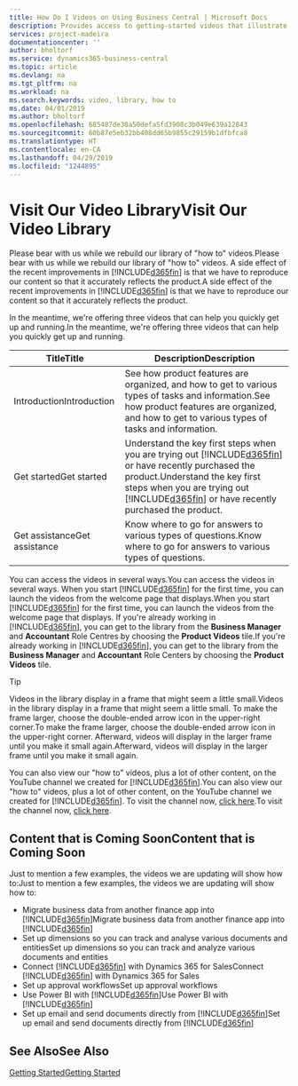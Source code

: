 ```yaml
---
title: How Do I Videos on Using Business Central | Microsoft Docs
description: Provides access to getting-started videos that illustrate how to do common tasks.
services: project-madeira
documentationcenter: ''
author: bholtorf
ms.service: dynamics365-business-central
ms.topic: article
ms.devlang: na
ms.tgt_pltfrm: na
ms.workload: na
ms.search.keywords: video, library, how to
ms.date: 04/01/2019
ms.author: bholtorf
ms.openlocfilehash: 685487de30a50defa5fd3908c3b049e639a12843
ms.sourcegitcommit: 60b87e5eb32bb408dd65b9855c29159b1dfbfca8
ms.translationtype: HT
ms.contentlocale: en-CA
ms.lasthandoff: 04/29/2019
ms.locfileid: "1244895"
---
```

# <a name="visit-our-video-library"></a><span data-ttu-id="40717-103">Visit Our Video Library</span><span class="sxs-lookup"><span data-stu-id="40717-103">Visit Our Video Library</span></span>
<span data-ttu-id="40717-104">Please bear with us while we rebuild our library of "how to" videos.</span><span class="sxs-lookup"><span data-stu-id="40717-104">Please bear with us while we rebuild our library of "how to" videos.</span></span> <span data-ttu-id="40717-105">A side effect of the recent improvements in [!INCLUDE[d365fin](includes/d365fin_md.md)] is that we have to reproduce our content so that it accurately reflects the product.</span><span class="sxs-lookup"><span data-stu-id="40717-105">A side effect of the recent improvements in [!INCLUDE[d365fin](includes/d365fin_md.md)] is that we have to reproduce our content so that it accurately reflects the product.</span></span>

<span data-ttu-id="40717-106">In the meantime, we're offering three videos that can help you quickly get up and running.</span><span class="sxs-lookup"><span data-stu-id="40717-106">In the meantime, we're offering three videos that can help you quickly get up and running.</span></span>

|<span data-ttu-id="40717-107">Title</span><span class="sxs-lookup"><span data-stu-id="40717-107">Title</span></span>|<span data-ttu-id="40717-108">Description</span><span class="sxs-lookup"><span data-stu-id="40717-108">Description</span></span>|
|----|----|
|<span data-ttu-id="40717-109">Introduction</span><span class="sxs-lookup"><span data-stu-id="40717-109">Introduction</span></span>|<span data-ttu-id="40717-110">See how product features are organized, and how to get to various types of tasks and information.</span><span class="sxs-lookup"><span data-stu-id="40717-110">See how product features are organized, and how to get to various types of tasks and information.</span></span>|
|<span data-ttu-id="40717-111">Get started</span><span class="sxs-lookup"><span data-stu-id="40717-111">Get started</span></span>|<span data-ttu-id="40717-112">Understand the key first steps when you are trying out [!INCLUDE[d365fin](includes/d365fin_md.md)] or have recently purchased the product.</span><span class="sxs-lookup"><span data-stu-id="40717-112">Understand the key first steps when you are trying out [!INCLUDE[d365fin](includes/d365fin_md.md)] or have recently purchased the product.</span></span> |
|<span data-ttu-id="40717-113">Get assistance</span><span class="sxs-lookup"><span data-stu-id="40717-113">Get assistance</span></span>|<span data-ttu-id="40717-114">Know where to go for answers to various types of questions.</span><span class="sxs-lookup"><span data-stu-id="40717-114">Know where to go for answers to various types of questions.</span></span>|

<span data-ttu-id="40717-115">You can access the videos in several ways.</span><span class="sxs-lookup"><span data-stu-id="40717-115">You can access the videos in several ways.</span></span> <span data-ttu-id="40717-116">When you start [!INCLUDE[d365fin](includes/d365fin_md.md)] for the first time, you can launch the videos from the welcome page that displays.</span><span class="sxs-lookup"><span data-stu-id="40717-116">When you start [!INCLUDE[d365fin](includes/d365fin_md.md)] for the first time, you can launch the videos from the welcome page that displays.</span></span> <span data-ttu-id="40717-117">If you're already working in [!INCLUDE[d365fin](includes/d365fin_md.md)], you can get to the library from the **Business Manager** and **Accountant** Role Centres by choosing the **Product Videos** tile.</span><span class="sxs-lookup"><span data-stu-id="40717-117">If you're already working in [!INCLUDE[d365fin](includes/d365fin_md.md)], you can get to the library from the **Business Manager** and **Accountant** Role Centers by choosing the **Product Videos** tile.</span></span>

> [!Tip]  
> <span data-ttu-id="40717-118">Videos in the library display in a frame that might seem a little small.</span><span class="sxs-lookup"><span data-stu-id="40717-118">Videos in the library display in a frame that might seem a little small.</span></span> <span data-ttu-id="40717-119">To make the frame larger, choose the double-ended arrow icon in the upper-right corner.</span><span class="sxs-lookup"><span data-stu-id="40717-119">To make the frame larger, choose the double-ended arrow icon in the upper-right corner.</span></span> <span data-ttu-id="40717-120">Afterward, videos will display in the larger frame until you make it small again.</span><span class="sxs-lookup"><span data-stu-id="40717-120">Afterward, videos will display in the larger frame until you make it small again.</span></span>

<span data-ttu-id="40717-121">You can also view our "how to" videos, plus a lot of other content, on the YouTube channel we created for [!INCLUDE[d365fin](includes/d365fin_md.md)].</span><span class="sxs-lookup"><span data-stu-id="40717-121">You can also view our "how to" videos, plus a lot of other content, on the YouTube channel we created for [!INCLUDE[d365fin](includes/d365fin_md.md)].</span></span> <span data-ttu-id="40717-122">To visit the channel now, [click here](https://go.microsoft.com/fwlink/?linkid=851533).</span><span class="sxs-lookup"><span data-stu-id="40717-122">To visit the channel now, [click here](https://go.microsoft.com/fwlink/?linkid=851533).</span></span>

## <a name="content-that-is-coming-soon"></a><span data-ttu-id="40717-123">Content that is Coming Soon</span><span class="sxs-lookup"><span data-stu-id="40717-123">Content that is Coming Soon</span></span>
<span data-ttu-id="40717-124">Just to mention a few examples, the videos we are updating will show how to:</span><span class="sxs-lookup"><span data-stu-id="40717-124">Just to mention a few examples, the videos we are updating will show how to:</span></span>  

* <span data-ttu-id="40717-125">Migrate business data from another finance app into [!INCLUDE[d365fin](includes/d365fin_md.md)]</span><span class="sxs-lookup"><span data-stu-id="40717-125">Migrate business data from another finance app into [!INCLUDE[d365fin](includes/d365fin_md.md)]</span></span>  
* <span data-ttu-id="40717-126">Set up dimensions so you can track and analyse various documents and entities</span><span class="sxs-lookup"><span data-stu-id="40717-126">Set up dimensions so you can track and analyze various documents and entities</span></span>
* <span data-ttu-id="40717-127">Connect [!INCLUDE[d365fin](includes/d365fin_md.md)] with Dynamics 365 for Sales</span><span class="sxs-lookup"><span data-stu-id="40717-127">Connect [!INCLUDE[d365fin](includes/d365fin_md.md)] with Dynamics 365 for Sales</span></span>
* <span data-ttu-id="40717-128">Set up approval workflows</span><span class="sxs-lookup"><span data-stu-id="40717-128">Set up approval workflows</span></span>  
* <span data-ttu-id="40717-129">Use Power BI with [!INCLUDE[d365fin](includes/d365fin_md.md)]</span><span class="sxs-lookup"><span data-stu-id="40717-129">Use Power BI with [!INCLUDE[d365fin](includes/d365fin_md.md)]</span></span>  
* <span data-ttu-id="40717-130">Set up email and send documents directly from [!INCLUDE[d365fin](includes/d365fin_md.md)]</span><span class="sxs-lookup"><span data-stu-id="40717-130">Set up email and send documents directly from [!INCLUDE[d365fin](includes/d365fin_md.md)]</span></span>  

## <a name="see-also"></a><span data-ttu-id="40717-131">See Also</span><span class="sxs-lookup"><span data-stu-id="40717-131">See Also</span></span>
[<span data-ttu-id="40717-132">Getting Started</span><span class="sxs-lookup"><span data-stu-id="40717-132">Getting Started</span></span>](product-get-started.md)
